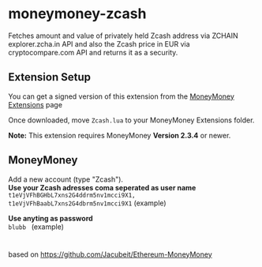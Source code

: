 # moneymoney-zcash

Fetches amount and value of privately held Zcash address via ZCHAIN explorer.zcha.in API and also the Zcash price in EUR via cryptocompare.com API and returns it as a security.  


## Extension Setup

You can get a signed version of this extension from the [MoneyMoney Extensions](https://moneymoney-app.com/extensions/) page

Once downloaded, move `Zcash.lua` to your MoneyMoney Extensions folder.

**Note:** This extension requires MoneyMoney **Version 2.3.4** or newer.


## MoneyMoney

Add a new account (type "Zcash").  
**Use your Zcash adresses coma seperated as user name**  
`t1eVjVFhBGHbL7xns2G4ddrm5nv1mcci9X1, t1eVjVFhBaabL7xns2G4dbrm5nv1mcci9X1` (example)

**Use anyting as password**  
`blubb ` (example)

#
based on https://github.com/Jacubeit/Ethereum-MoneyMoney
